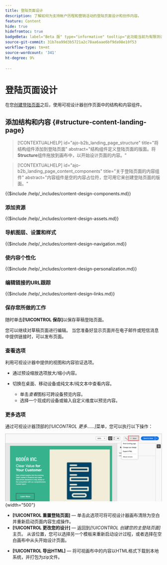 ```yaml
---
title: 登陆页面设计
description: 了解如何为支持帐户历程和营销活动的登陆页面设计和创作内容。
feature: Content
hide: true
hidefromtoc: true
badgeBeta: label="Beta 版" type="informative" tooltip="此功能当前为有限测试版"
source-git-commit: 31b7ea99d3b5721a2c78aa6aae6bf9da98e10f53
workflow-type: tm+mt
source-wordcount: '341'
ht-degree: 9%

---
```


# 登陆页面设计

在您[创建登陆页面](./landing-pages.md#create-a-landing-page)之后，使用可视设计器创作页面中的结构和内容组件。

## 添加结构和内容 {#structure-content-landing-page}

>[!CONTEXTUALHELP]
>id="ajo-b2b_landing_page_structure"
>title="将结构组件添加到登陆页面"
>abstract="结构组件定义登陆页面的版面。将&#x200B;**Structure**&#x200B;组件拖放到画布中，以开始设计页面的内容。"

>[!CONTEXTUALHELP]
>id="ajo-b2b_landing_page_content_components"
>title="关于登陆页面的内容组件"
>abstract="内容组件是空的内容占位符，您可用它来创建登陆页面的版面。"

{{$include /help/_includes/content-design-components.md}}

### 添加资源

{{$include /help/_includes/content-design-assets.md}}

### 导航图层、设置和样式

{{$include /help/_includes/content-design-navigation.md}}

### 使内容个性化

{{$include /help/_includes/content-design-personalization.md}}

### 编辑链接的URL跟踪

{{$include /help/_includes/content-design-links.md}}

### 保存您所做的工作

随时单击&#x200B;**[!UICONTROL 保存]**&#x200B;以保存草稿登陆页面。

您可以继续对草稿页面进行编辑。 当您准备好显示页面并在电子邮件或短信消息中提供链接时，可以发布页面。

### 查看选项

利用可视设计器中提供的视图和内容验证选项。

* 通过预设缩放选项放大/缩小内容。

* 切换在桌面、移动设备或纯文本/纯文本中查看内容。
   * 单击&#x200B;_查看_&#x200B;图标可跨设备预览内容。
   * 选择一个现成的设备或输入自定义维度以预览内容。

### 更多选项

通过可视设计器顶部的&#x200B;_[!UICONTROL 更多……]_&#x200B;菜单，您可以执行以下操作：

![单击“更多”以访问模板操作](./assets/landing-page-designer-more-menu.png){width="500"}

* **[!UICONTROL 重置登陆页面]** — 单击此选项可将可视设计器画布清除为空白并重新启动页面内容生成操作。
* **[!UICONTROL 更改您的设计]** — 返回到&#x200B;_[!UICONTROL 创建您的主登陆页面]_&#x200B;主页。 从该位置，您可以选择另一个模板来重新启动设计过程，或者选择在空白画布中从头开始设计页面。
<!--- * **[!UICONTROL Save as content template]** - Save the page body as a landing page template to be reused across multiple landing pages. You provide a name and description for the template and save it to the list of saved  landing page templates. -->
* **[!UICONTROL 导出HTML]** — 将可视画布中的内容以HTML格式下载到本地系统，并打包为zip文件。
